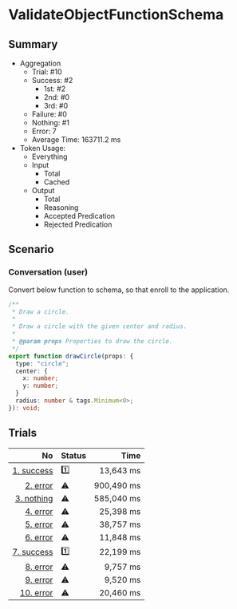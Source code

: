 # ValidateObjectFunctionSchema
## Summary
  - Aggregation
    - Trial: #10
    - Success: #2
      - 1st: #2
      - 2nd: #0
      - 3rd: #0
    - Failure: #0
    - Nothing: #1
    - Error: 7
    - Average Time: 163711.2 ms
  - Token Usage:
    - Everything
    - Input
      - Total
      - Cached
    - Output
      - Total
      - Reasoning
      - Accepted Predication
      - Rejected Predication

## Scenario
### Conversation (user)
Convert below function to schema, so that enroll to the application.

```ts
/**
 * Draw a circle.
 *
 * Draw a circle with the given center and radius.
 *
 * @param props Properties to draw the circle.
 */
export function drawCircle(props: {
  type: "circle";
  center: {
    x: number;
    y: number;
  }
  radius: number & tags.Minimum<0>;
}): void;
```

## Trials
No | Status | Time
---:|:-------|------:
[1. success](./trials/1.success.json) | 1️⃣ | 13,643 ms
[2. error](./trials/2.error.json) | ⚠️ | 900,490 ms
[3. nothing](./trials/3.nothing.json) | ⚠️ | 585,040 ms
[4. error](./trials/4.error.json) | ⚠️ | 25,398 ms
[5. error](./trials/5.error.json) | ⚠️ | 38,757 ms
[6. error](./trials/6.error.json) | ⚠️ | 11,848 ms
[7. success](./trials/7.success.json) | 1️⃣ | 22,199 ms
[8. error](./trials/8.error.json) | ⚠️ | 9,757 ms
[9. error](./trials/9.error.json) | ⚠️ | 9,520 ms
[10. error](./trials/10.error.json) | ⚠️ | 20,460 ms